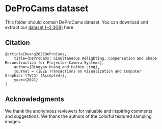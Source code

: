DeProCams dataset
===

This folder should contain DeProCams dataset. You can download and extract our [dataset (~2.3GB)][1] here. 


## Citation
    @article{huang2021DeProCams,
        title={DeProCams: Simultaneous Relighting, Compensation and Shape Reconstruction for Projector-Camera Systems},
        author={Bingyao Huang and Haibin Ling},
        journal = {IEEE Transactions on Visualization and Computer Graphics (TVCG) (Accepted)},
        year={2021}
    }

## Acknowledgments
We thank the anonymous reviewers for valuable and inspiring comments and suggestions.
We thank the authors of the colorful textured sampling images. 

[1]: https://bingyaohuang.github.io/DeProCams/data
